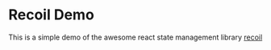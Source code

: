 # Recoil Demo

This is a simple demo of the awesome react state management library [recoil](https://recoiljs.org/)
